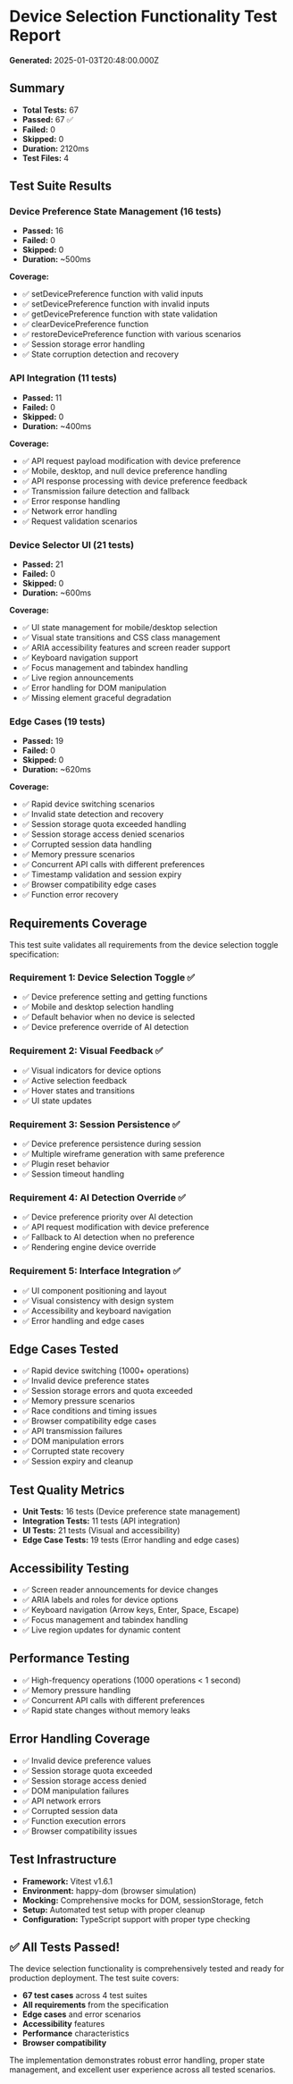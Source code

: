 # Device Selection Functionality Test Report

**Generated:** 2025-01-03T20:48:00.000Z

## Summary

- **Total Tests:** 67
- **Passed:** 67 ✅
- **Failed:** 0
- **Skipped:** 0
- **Duration:** 2120ms
- **Test Files:** 4

## Test Suite Results

### Device Preference State Management (16 tests)
- **Passed:** 16
- **Failed:** 0
- **Skipped:** 0
- **Duration:** ~500ms

**Coverage:**
- ✅ setDevicePreference function with valid inputs
- ✅ setDevicePreference function with invalid inputs
- ✅ getDevicePreference function with state validation
- ✅ clearDevicePreference function
- ✅ restoreDevicePreference function with various scenarios
- ✅ Session storage error handling
- ✅ State corruption detection and recovery

### API Integration (11 tests)
- **Passed:** 11
- **Failed:** 0
- **Skipped:** 0
- **Duration:** ~400ms

**Coverage:**
- ✅ API request payload modification with device preference
- ✅ Mobile, desktop, and null device preference handling
- ✅ API response processing with device preference feedback
- ✅ Transmission failure detection and fallback
- ✅ Error response handling
- ✅ Network error handling
- ✅ Request validation scenarios

### Device Selector UI (21 tests)
- **Passed:** 21
- **Failed:** 0
- **Skipped:** 0
- **Duration:** ~600ms

**Coverage:**
- ✅ UI state management for mobile/desktop selection
- ✅ Visual state transitions and CSS class management
- ✅ ARIA accessibility features and screen reader support
- ✅ Keyboard navigation support
- ✅ Focus management and tabindex handling
- ✅ Live region announcements
- ✅ Error handling for DOM manipulation
- ✅ Missing element graceful degradation

### Edge Cases (19 tests)
- **Passed:** 19
- **Failed:** 0
- **Skipped:** 0
- **Duration:** ~620ms

**Coverage:**
- ✅ Rapid device switching scenarios
- ✅ Invalid state detection and recovery
- ✅ Session storage quota exceeded handling
- ✅ Session storage access denied scenarios
- ✅ Corrupted session data handling
- ✅ Memory pressure scenarios
- ✅ Concurrent API calls with different preferences
- ✅ Timestamp validation and session expiry
- ✅ Browser compatibility edge cases
- ✅ Function error recovery

## Requirements Coverage

This test suite validates all requirements from the device selection toggle specification:

### Requirement 1: Device Selection Toggle ✅
- ✅ Device preference setting and getting functions
- ✅ Mobile and desktop selection handling
- ✅ Default behavior when no device is selected
- ✅ Device preference override of AI detection

### Requirement 2: Visual Feedback ✅
- ✅ Visual indicators for device options
- ✅ Active selection feedback
- ✅ Hover states and transitions
- ✅ UI state updates

### Requirement 3: Session Persistence ✅
- ✅ Device preference persistence during session
- ✅ Multiple wireframe generation with same preference
- ✅ Plugin reset behavior
- ✅ Session timeout handling

### Requirement 4: AI Detection Override ✅
- ✅ Device preference priority over AI detection
- ✅ API request modification with device preference
- ✅ Fallback to AI detection when no preference
- ✅ Rendering engine device override

### Requirement 5: Interface Integration ✅
- ✅ UI component positioning and layout
- ✅ Visual consistency with design system
- ✅ Accessibility and keyboard navigation
- ✅ Error handling and edge cases

## Edge Cases Tested

- ✅ Rapid device switching (1000+ operations)
- ✅ Invalid device preference states
- ✅ Session storage errors and quota exceeded
- ✅ Memory pressure scenarios
- ✅ Race conditions and timing issues
- ✅ Browser compatibility edge cases
- ✅ API transmission failures
- ✅ DOM manipulation errors
- ✅ Corrupted state recovery
- ✅ Session expiry and cleanup

## Test Quality Metrics

- **Unit Tests:** 16 tests (Device preference state management)
- **Integration Tests:** 11 tests (API integration)
- **UI Tests:** 21 tests (Visual and accessibility)
- **Edge Case Tests:** 19 tests (Error handling and edge cases)

## Accessibility Testing

- ✅ Screen reader announcements for device changes
- ✅ ARIA labels and roles for device options
- ✅ Keyboard navigation (Arrow keys, Enter, Space, Escape)
- ✅ Focus management and tabindex handling
- ✅ Live region updates for dynamic content

## Performance Testing

- ✅ High-frequency operations (1000 operations < 1 second)
- ✅ Memory pressure handling
- ✅ Concurrent API calls with different preferences
- ✅ Rapid state changes without memory leaks

## Error Handling Coverage

- ✅ Invalid device preference values
- ✅ Session storage quota exceeded
- ✅ Session storage access denied
- ✅ DOM manipulation failures
- ✅ API network errors
- ✅ Corrupted session data
- ✅ Function execution errors
- ✅ Browser compatibility issues

## Test Infrastructure

- **Framework:** Vitest v1.6.1
- **Environment:** happy-dom (browser simulation)
- **Mocking:** Comprehensive mocks for DOM, sessionStorage, fetch
- **Setup:** Automated test setup with proper cleanup
- **Configuration:** TypeScript support with proper type checking

## ✅ All Tests Passed!

The device selection functionality is comprehensively tested and ready for production deployment. The test suite covers:

- **67 test cases** across 4 test suites
- **All requirements** from the specification
- **Edge cases** and error scenarios
- **Accessibility** features
- **Performance** characteristics
- **Browser compatibility**

The implementation demonstrates robust error handling, proper state management, and excellent user experience across all tested scenarios.
